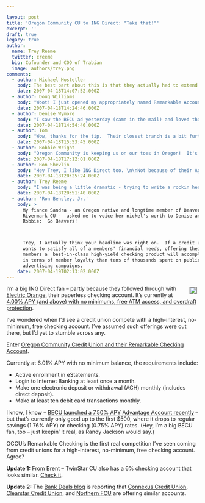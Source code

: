 ```yaml
---

layout: post
title: 'Oregon Community CU to ING Direct: "Take that!"'
excerpt: ''
draft: true
legacy: true
author:
  name: Trey Reeme
  twitter: creeme
  bio: Cofounder and COO of Trabian
  image: authors/trey.png
comments:
  - author: Michael Hostetler
    body: The best part about this is that they actually had to extend the hours to handle the demand.
    date: 2007-04-18T14:07:52.000Z
  - author: Doug Williams
    body: "Woot! I just opened my appropriately named Remarkable Account.  \n\nBye-bye NYC ATM fees (although the POS/Signature debit transaction requirements should help offset that for the CU).\n\nIncredibly spartan website aside, their online products and customer service have allowed me to keep them as my primary financial institution no matter where I've lived.\n\nBravo!"
    date: 2007-04-18T14:24:46.000Z
  - author: Denise Wymore
    body: "I saw the BECU ad yesterday (came in the mail) and loved that, in my opinion, it is merely promoting thrift. \n\nOregon's checking promotes the good ol' days of credit union checking -- paying more than decent dividends because we CAN! and we SHOULD!\n\nGo Ducks!!"
    date: 2007-04-18T14:54:40.000Z
  - author: Tom
    body: "Wow, thanks for the tip.  Their closest branch is a bit further from me than I'd like, but with free ATMs this just might be worth it for me!"
    date: 2007-04-18T15:53:45.000Z
  - author: Robbie Wright
    body: "Oregon Community is keeping us on our toes in Oregon!  It's great to see a CU do an account like this.\r\n\r\nAnd Denise, you're wrong...\r\n\r\nGo Beavs."
    date: 2007-04-18T17:12:01.000Z
  - author: Ron Shevlin
    body: "Hey Trey, I like ING Direct too. \n\nNot because of their Agent Orange checking account (or whatever they call it), but because they came into the US and said to the rest of the industry... well, I can't repeat that here, cuz I bet you want to keep this a family friendly site.\n\nThey showed the industry that the key to success was a FOCUSED strategy, and didn't try to BS consumers w/ this \"we're an integrated, full service FS firm\" charade that so many big banks put on.\n\nSo when I read the title of this post, I couldn't help but think you are so far off base with the  \"take that!\" remark. \n\nOregon CCU's foray into this is SO far behind the times (have you heard of Emigrant, Wamu, Citi, and the other OL high-yield providers?) that I can NOT imagine ING Direct feeling even the slightest tremor from this announcement.\n\nOf course, if you were being sarcastic with the \"take that!\" comment, then sorry for not picking up on that. "
    date: 2007-04-18T20:25:24.000Z
  - author: Trey Reeme
    body: "I was being a little dramatic - trying to write a rockin headline.  \n\nThat said, for this credit union's members and those eligible to join, I think it's quite competitive.  \n\nDoes it have ING Direct shaking in their boots?  It isn't even on their radar and shouldn't be - unless it catches on with many many more local FIs. \n\nThe other providers that you mention (Emigrant, etc.) might have competitive _high yield savings_ offerings, but they aren't doing it in checking like ING Direct is with Electric Orange - I'm talking a no minimum balance high-yield checking account.  As \"this post\":http://bankdeals.blogspot.com/2007/03/best-checking-accounts-online-high.html points out, such accounts are popping up at the local level for banks and CUs - with most being no-national-brand institutions.  Very much on the fringe still...\n\nSo I do believe it's ahead of the times.  Call it a case of the \"over dramatic\" headline.  "
    date: 2007-04-18T20:51:40.000Z
  - author: 'Ron Bensley, Jr.'
    body: >
      My fiance Sandra - an Oregon native and longtime member of Beaverton's
      Rivermark CU -  asked me to voice her nickel's worth to Denise and
      Robbie:  Go Beavers!



      Trey, I actually think your headline was right on.  If a credit union truly
      wants to satisfy all of a members' financial needs, offering their active
      members a  best-in-class high-yield checking product will accomplish more
      in terms of member loyalty than tens of thousands spent on publicity and
      advertising campaigns.
    date: 2007-04-19T02:13:02.000Z
---
```


<p><a href="https://www.oregoncommunitycu.org"><img src="/images/legacy/occu.gif" style="float:right; border: 2px solid #999999; margin: 4px;" /></a>I&#8217;m a big <span class="caps">ING</span> Direct fan &#8211; partly because they followed through with <a href="http://opensourcecu.com/articles/2006/11/30/electric-orange-rolls-out-to-targeted-ing-direct-customers">Electric Orange</a>, their paperless checking account.  It&#8217;s currently at <a href="http://home.ingdirect.com/products/products.asp?s=ElectricOrange">4.00% <span class="caps">APY</span> (and above) with no minimums, free <span class="caps">ATM</span> access, and overdraft protection</a>.</p>
<p>I&#8217;ve wondered when I&#8217;d see a credit union compete with a high-interest, no-minimum, free checking account.  I&#8217;ve assumed such offerings were out there, but I&#8217;d yet to stumble across any.</p>
<p>Enter <a href="https://www.oregoncommunitycu.org/">Oregon Community Credit Union and their Remarkable Checking Account</a>.</p>
<p>Currently at 6.01% <span class="caps">APY</span> with no minimum balance, the requirements include:</p>
<ul>
<li>Active enrollment in eStatements.</li>
<li>Login to Internet Banking at least once a month.</li>
<li>Make one electronic deposit or withdrawal (ACH) monthly (includes direct deposit).</li>
<li>Make at least ten debit card transactions monthly.</li>
</ul>
<p>I know, I know &#8211; <a href="http://www.becu.org/default.asp?pid=ratetables#checksave"><span class="caps">BECU</span> launched a 7.50% <span class="caps">APY</span> Advantage Account recently</a> &#8211; but that&#8217;s currently only good up to the first $500, where it drops to regular savings (1.76% <span class="caps">APY</span>) or checking (0.75% <span class="caps">APY</span>) rates.  (Hey, I&#8217;m a big <span class="caps">BECU</span> fan, too &#8211; just keepin&#8217; it real, as Randy Jackson would say.)</p>
<p><span class="caps">OCCU</span>&#8217;s Remarkable Checking is the first real competition I&#8217;ve seen coming from credit unions for a high-interest, no-minimum, free checking account.  Agree?</p>
<p><strong>Update 1:</strong> From Brent &#8211; TwinStar CU also has a 6% checking account that looks similar. <a href="https://www.twinstarcu.com/specials/accelerator.php">Check it</a>.</p>
<p><strong>Update 2:</strong> The <a href="http://bankdeals.blogspot.com/2007/03/best-checking-accounts-online-high.html">Bank Deals blog</a> is reporting that <a href="http://www.connexuscu.org/asp/products/product_5_3.asp">Connexus Credit Union</a>, <a href="http://www.clearstarfcu.com/products/checking_accounts.html">Clearstar Credit Union</a>, and <a href="http://www.northernfcu.com/ebranch/cu.html?pageid=106">Northern <span class="caps">FCU</span></a> are offering similar accounts.</p>
